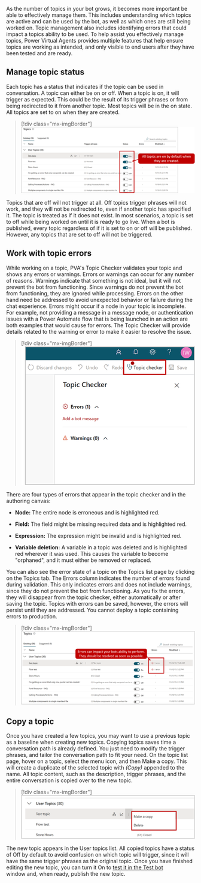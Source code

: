 As the number of topics in your bot grows, it becomes more important be able to effectively manage them. This includes understanding which topics are active and can be used by the bot, as well as which ones are still being worked on. Topic management also includes identifying errors that could impact a topics ability to be used. To help assist you effectively manage topics, Power Virtual Agents provides multiple features that help ensure topics are working as intended, and only visible to end users after they have been tested and are ready.

## Manage topic status

Each topic has a status that indicates if the topic can be used in conversation. A topic can either be on or off. When a topic is on, it will trigger as expected. This could be the result of its trigger phrases or from being redirected to it from another topic. Most topics will be in the on state. All topics are set to on when they are created.

> [!div class="mx-imgBorder"]
> [![All topics are on by default when they are created.](../media/7-1.png)](../media/7-1.png#lightbox)

Topics that are off will not trigger at all. Off topics trigger phrases will not work, and they will not be redirected to, even if another topic has specified it. The topic is treated as if it does not exist. In most scenarios, a topic is set to off while being worked on until it is ready to go live. When a bot is published, every topic regardless of if it is set to on or off will be published. However, any topics that are set to off will not be triggered.

## Work with topic errors

While working on a topic, PVA's Topic Checker validates your topic and shows any errors or warnings. Errors or warnings can occur for any number of reasons. Warnings indicate that something is not ideal, but it will not prevent the bot from functioning. Since warnings do not prevent the bot from functioning, they are ignored while processing. Errors on the other hand need be addressed to avoid unexpected behavior or failure during the chat experience. Errors might occur if a node in your topic is incomplete. For example, not providing a message in a message node, or authentication issues with a Power Automate flow that is being launched in an action are both examples that would cause for errors. The Topic Checker will provide details related to the warning or error to make it easier to resolve the issue.

> [!div class="mx-imgBorder"]
> [![Topic checker button](../media/7-2.png)](../media/7-2.png#lightbox)

There are four types of errors that appear in the topic checker and in the authoring canvas:

- **Node:** The entire node is erroneous and is highlighted red.

- **Field:** The field might be missing required data and is highlighted red.

- **Expression:** The expression might be invalid and is highlighted red.

- **Variable deletion:** A variable in a topic was deleted and is highlighted red wherever it was used. This causes the variable to become \"orphaned\", and it must either be removed or replaced.

You can also see the error state of a topic on the Topics list page by clicking on the Topics tab. The Errors column indicates the number of errors found during validation. This only indicates errors and does not include warnings, since they do not prevent the bot from functioning. As you fix the errors, they will disappear from the topic checker, either automatically or after saving the topic. Topics with errors can be saved, however, the errors will persist until they are addressed. You cannot deploy a topic containing errors to production.

> [!div class="mx-imgBorder"]
> [![Errors can impact your bot's ability to perform. They should be resolved as soon as possible.](../media/7-3.png)](../media/7-3.png#lightbox)

## Copy a topic

Once you have created a few topics, you may want to use a previous topic as a baseline when creating new topics. Copying topics saves time a conversation path is already defined. You just need to modify the trigger phrases, and tailor the conversation path to fit your need. On the topic list page, hover on a topic, select the menu icon, and then Make a copy. This will create a duplicate of the selected topic with *(Copy)* appended to the name. All topic content, such as the description, trigger phrases, and the entire conversation is copied over to the new topic.

> [!div class="mx-imgBorder"]
> [![Make a copy menu item](../media/7-4.png)](../media/7-4.png#lightbox)

The new topic appears in the User topics list. All copied topics have a status of Off by default to avoid confusion on which topic will trigger, since it will have the same trigger phrases as the original topic. Once you have finished editing the new topic, you can turn it On to [test it in the Test bot](https://docs.microsoft.com/power-virtual-agents/authoring-test-bot/?azure-portal=true) window and, when ready, publish the new topic.

